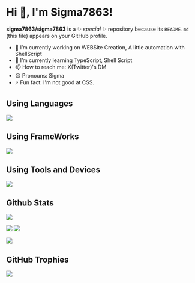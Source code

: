 <h1>Hi 👋, I'm Sigma7863!</h1>

**sigma7863/sigma7863** is a ✨ _special_ ✨ repository because its `README.md` (this file) appears on your GitHub profile.

- 🔭 I’m currently working on WEBSite Creation, A little automation with ShellScript
- 🌱 I’m currently learning TypeScript, Shell Script
- 📫 How to reach me: X(Twitter)'s DM
- 😄 Pronouns: Sigma
- ⚡ Fun fact: I'm not good at CSS.

<h2>Using Languages</h2>
<a href="https://skillicons.dev">
  <img src="https://skillicons.dev/icons?i=html,css,js,ts,py">
</a>

<h2>Using FrameWorks</h2>
<a href="https://skillicons.dev">
  <img src="https://skillicons.dev/icons?i=react,next,astro,tailwind">
</a>

<h2>Using Tools and Devices</h2>
<a href="https://skillicons.dev">
  <img src="https://skillicons.dev/icons?i=vite,figma,git,github,windows,apple,vscode,discord,twitter">
</a>

<h2>Github Stats</h2>
<p align="left">
  <img src="http://github-profile-summary-cards.vercel.app/api/cards/profile-details?username=sigma7863&theme=algolia">
</p>

<p align="left">
  <img src="http://github-profile-summary-cards.vercel.app/api/cards/repos-per-language?username=sigma7863&theme=algolia" />
  <img src="http://github-profile-summary-cards.vercel.app/api/cards/productive-time?username=sigma7863&theme=algolia&utcOffset=8" />
</p>

<p align="left">
  <img src="http://github-profile-summary-cards.vercel.app/api/cards/stats?username=sigma7863&theme=algolia" />
</p>

<h2>GitHub Trophies</h2>
<p align="left">
  <img src="https://github-profile-trophy.vercel.app/?username=sigma7863" />
</p>

